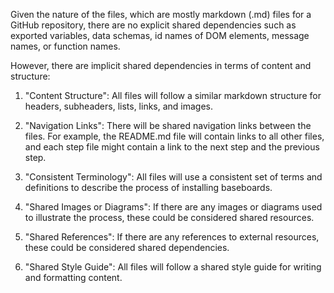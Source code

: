 Given the nature of the files, which are mostly markdown (.md) files for a GitHub repository, there are no explicit shared dependencies such as exported variables, data schemas, id names of DOM elements, message names, or function names. 

However, there are implicit shared dependencies in terms of content and structure:

1. "Content Structure": All files will follow a similar markdown structure for headers, subheaders, lists, links, and images.

2. "Navigation Links": There will be shared navigation links between the files. For example, the README.md file will contain links to all other files, and each step file might contain a link to the next step and the previous step.

3. "Consistent Terminology": All files will use a consistent set of terms and definitions to describe the process of installing baseboards.

4. "Shared Images or Diagrams": If there are any images or diagrams used to illustrate the process, these could be considered shared resources.

5. "Shared References": If there are any references to external resources, these could be considered shared dependencies.

6. "Shared Style Guide": All files will follow a shared style guide for writing and formatting content.